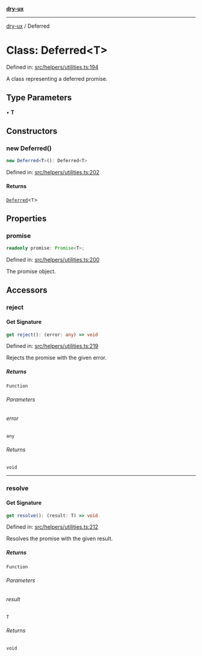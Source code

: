 [**dry-ux**](../README.md)

***

[dry-ux](../globals.md) / Deferred

# Class: Deferred\<T\>

Defined in: [src/helpers/utilities.ts:194](https://github.com/navedr/dry-ux/blob/fa9fb1e7600855fffa8e3918bf7bfc6bfd8c02b5/src/helpers/utilities.ts#L194)

A class representing a deferred promise.

## Type Parameters

• **T**

## Constructors

### new Deferred()

```ts
new Deferred<T>(): Deferred<T>
```

Defined in: [src/helpers/utilities.ts:202](https://github.com/navedr/dry-ux/blob/fa9fb1e7600855fffa8e3918bf7bfc6bfd8c02b5/src/helpers/utilities.ts#L202)

#### Returns

[`Deferred`](Deferred.md)\<`T`\>

## Properties

### promise

```ts
readonly promise: Promise<T>;
```

Defined in: [src/helpers/utilities.ts:200](https://github.com/navedr/dry-ux/blob/fa9fb1e7600855fffa8e3918bf7bfc6bfd8c02b5/src/helpers/utilities.ts#L200)

The promise object.

## Accessors

### reject

#### Get Signature

```ts
get reject(): (error: any) => void
```

Defined in: [src/helpers/utilities.ts:219](https://github.com/navedr/dry-ux/blob/fa9fb1e7600855fffa8e3918bf7bfc6bfd8c02b5/src/helpers/utilities.ts#L219)

Rejects the promise with the given error.

##### Returns

`Function`

###### Parameters

###### error

`any`

###### Returns

`void`

***

### resolve

#### Get Signature

```ts
get resolve(): (result: T) => void
```

Defined in: [src/helpers/utilities.ts:212](https://github.com/navedr/dry-ux/blob/fa9fb1e7600855fffa8e3918bf7bfc6bfd8c02b5/src/helpers/utilities.ts#L212)

Resolves the promise with the given result.

##### Returns

`Function`

###### Parameters

###### result

`T`

###### Returns

`void`

